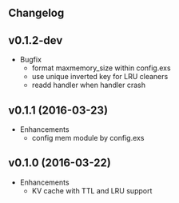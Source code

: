 ## Changelog

## v0.1.2-dev
* Bugfix
  * format maxmemory_size within config.exs
  * use unique inverted key for LRU cleaners
  * readd handler when handler crash

## v0.1.1 (2016-03-23)
* Enhancements
  * config mem module by config.exs

## v0.1.0 (2016-03-22)
* Enhancements
  * KV cache with TTL and LRU support
